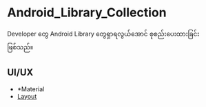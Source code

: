 # Android_Library_Collection
Developer တွေ Android Library တွေရှာရလွယ်အောင် စုစည်းပေးထားခြင်းဖြစ်သည်။

## UI/UX
- *Material
- [Layout](/)
